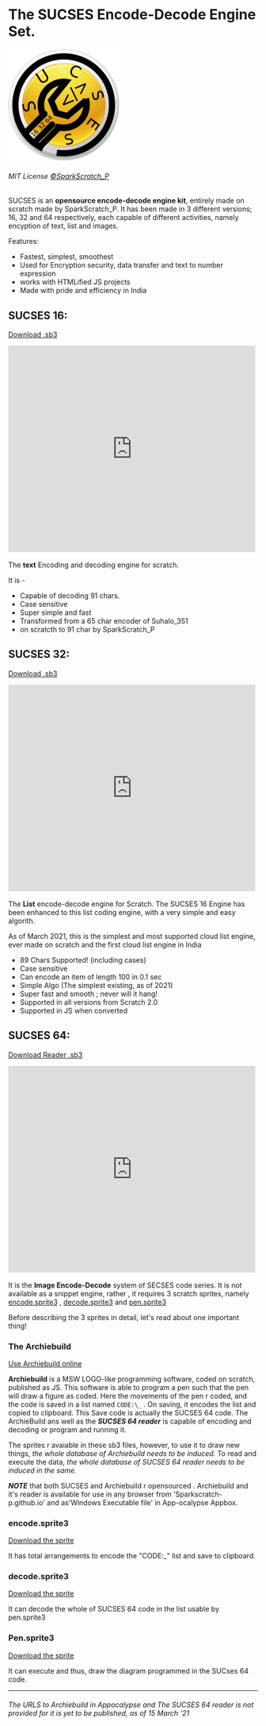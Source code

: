 
# The SUCSES Encode-Decode Engine Set.

![SUCSES Logo](https://raw.githubusercontent.com/SparkScratch-P/SUCSES/main/SUCSES%20ico.png "SUCSES Logo")
###### MIT License [©SparkScratch_P](https://github.com/SparkScratch-P)

SUCSES is an **opensource encode-decode engine kit**, entirely made on scratch made by SparkScratch_P. It has been made
in 3 different versions; 16, 32 and 64 respectively, each capable of different activities, namely encyption of text, list and images.

Features:

- Fastest, simplest, smoothest
- Used for Encryption security, data transfer and text to number expression
- works with HTMLified JS projects
- Made with pride and efficiency in India

## SUCSES 16:

<a href="https://github.com/SparkScratch-P/SUCSES/raw/main/sucses%2016.sb3" class="btn btn-github"><span class="icon"></span>Download .sb3</a>

<iframe src="https://turbowarp.org/497672026/embed" width="499" height="416" allowtransparency="true" frameborder="0" scrolling="no" allowfullscreen></iframe>

The **text** Encoding and decoding engine for scratch.

It is - 

 - Capable of decoding 91 chars.
 - Case sensitive
 - Super simple and fast
 - Transformed from a 65 char encoder of Suhalo_351
 - on scratcth to 91 char by SparkScratch_P

## SUCSES 32:

<a href="https://github.com/SparkScratch-P/SUCSES/raw/main/sucses%2032.sb3" class="btn btn-github"><span class="icon"></span>Download .sb3</a>

<iframe src="https://turbowarp.org/497676432/embed" width="499" height="416" allowtransparency="true" frameborder="0" scrolling="no" allowfullscreen></iframe>


The **List** encode-decode engine for Scratch. The SUCSES 16 Engine has been enhanced 
to this list coding engine, with a 
very simple and easy algorith.
 
As of March 2021, this is the simplest and most 
supported cloud list engine, ever made on scratch and 
the first  cloud list engine in India


 - 89 Chars Supported! (including cases)
 - Case sensitive
 - Can encode an item of length 100 in 0.1 sec
 - Simple Algo (The simplest existing, as of 2021)
 - Super fast and smooth ; never will it hang!
 - Supported in all versions from Scratch 2.0
 - Supported in JS when converted 

## SUCSES 64:

<a href="https://github.com/SparkScratch-P/SUCSES/raw/main/sucses64_reader.sb3" class="btn btn-github"><span class="icon"></span>Download Reader .sb3</a>

<iframe src="https://turbowarp.org/497676710/embed" width="499" height="416" allowtransparency="true" frameborder="0" scrolling="no" allowfullscreen></iframe>


It is the **Image Encode-Decode** system of SECSES code series.
It is not available as a snippet engine, rather , it requires 3 scratch sprites, namely [encode.sprite3](https://github.com/SparkScratch-P/SUCSES/blob/main/README.md#encodesprite3) , [decode.sprite3](https://github.com/SparkScratch-P/SUCSES/blob/main/README.md#decodesprite3) and [pen.sprite3](https://github.com/SparkScratch-P/SUCSES/blob/main/README.md#pensprite3)

Before describing the 3 sprites in detail, let's read about one important thing!

### The Archiebuild

[Use Archiebuild online](https://sparkscratch-p.github.io/ArchieBuild/)

**Archiebuild** is a MSW LOGO-like programming software, coded on scratch, published as JS. This software is able to program
 a pen such that the pen will draw a figure as coded. Here the movements of the pen r coded, and the code is saved in a
list named `CODE:\_` . On saving, it encodes the list and copied to clipboard. This Save code is actually the SUCSES 64 code.
The ArchieBuild ans well as the ***SUCSES 64 reader*** is capable of encoding and decoding or program and running it.

The sprites r avaiable in these sb3 files, however, to use it to draw new things, *the whole database of Archiebuild needs to be induced.*
To read and execute the data, *the whole database of SUCSES 64 reader needs to be induced in the same.*

***NOTE*** that both SUCSES and Archiebuild r opensourced . Archiebuild and it's reader is available for
use in any browser from 'Sparkscratch-p.github.io' and as'Windows Executable file' in App-ocalypse Appbox.

### encode.sprite3

[Download the sprite](https://github.com/SparkScratch-P/SUCSES/raw/main/encoder.sprite3)

It has total arrangements to encode the "CODE:\_" list and save to clipboard.

### decode.sprite3

[Download the sprite](https://github.com/SparkScratch-P/SUCSES/raw/main/decoder.sprite3)

It can decode the whole of SUCSES 64 code in the list usable by pen.sprite3

### Pen.sprite3

[Download the sprite](https://github.com/SparkScratch-P/SUCSES/raw/main/Pen.sprite3)

It can execute and thus, draw the diagram programmed in the SUCses 64 code.

___
###### The URLS to Archiebuild in Appocalypse and The SUCSES 64 reader is not provided for it is yet to be published, as of 15 March '21
